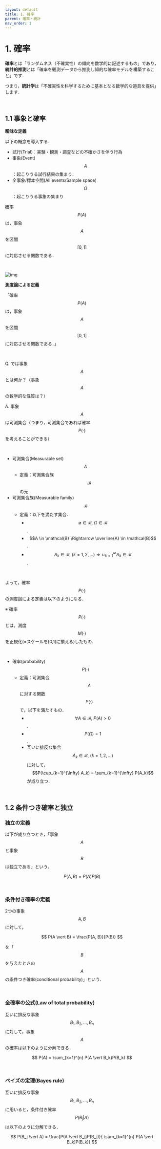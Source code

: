 ```yaml
---
layout: default
title: 1. 確率
parent: 確率・統計
nav_order: 1
---
```


# 1. 確率

**確率**とは「ランダムネス（不確実性）の傾向を数学的に記述するもの」であり，**統計的推測**とは「確率を観測データから推測し知的な確率モデルを構築すること」です．

つまり，**統計学**は「不確実性を科学するために基本となる数学的な道具を提供」します．

<br>



## 1.1 事象と確率



**曖昧な定義**

以下の概念を導入する．



- 試行(Trial)：実験・観測・調査などの不確かさを伴う行為
- 事象(Event) $$A$$：起こりうる試行結果の集まり．
- 全事象/標本空間(All events/Sample space) $$\Omega$$：起こりうる事象の集まり

確率$$P(A)$$は，事象$$A$$を区間$$[0,1]$$に対応させる関数である．

<br>



![img](/assets/images/docs/stat/PROB.jpg)



**測度論による定義**

「確率$$P(A)$$は，事象$$A$$ を区間$$[0,1]$$に対応させる関数である．」

<br>

Q. では事象$$A$$とは何か？（事象$$A$$の数学的な性質は？）

A. 事象$$A$$は可測集合（つまり，可測集合であれば確率$$P(\cdot)$$を考えることができる）

<br>

- 可測集合(Measurable set) $$A$$
  - 定義：可測集合族 $$\mathcal{B}$$ の元
- 可測集合族(Measurable family) $$\mathcal{B}$$
  - 定義：以下を満たす集合．
    - $$\emptyset \in \mathcal{B}, ~ \Omega \in \mathcal{B}$$.
    - $$A \in \mathcal{B} \Rightarrow \overline{A} \in \mathcal{B}$$.
    - $$A_k \in \mathcal{B}, ~ (k=1,2,\dots) \Rightarrow \cup_{k=1}^{\infty} A_k \in \mathcal{B}$$.

<br>

よって，確率$$P(\cdot)$$の測度論による定義は以下のようになる．

※ 確率$$P(\cdot)$$とは，測度$$M(\cdot)$$を正規化(=スケールを[0,1]に揃える)したもの．

<br>

- 確率(probability) $$P(\cdot)$$
  - 定義：可測集合$$A$$に対する関数$$P(\cdot)$$で，以下を満たすもの．
    - $$\forall A \in \mathcal{B}, ~ P(A) \gt 0$$.
    - $$P(\Omega) = 1$$.
    - 互いに排反な集合$$A_k \in \mathcal{B}, ~ (k=1,2,\dots) $$ に対して，$$P(\cup_{k=1}^{\infty} A_k) = \sum_{k=1}^{\infty} P(A_k)$$ が成り立つ．

<br>




## 1.2 条件つき確率と独立



### 独立の定義

以下が成り立つとき，「事象$$A$$と事象$$B$$は独立である」という．

$$
P(A, B) = P(A)P(B)
$$

<br>

### 条件付き確率の定義

2つの事象$$A, B$$に対して，

$$
P(A \vert B) = \frac{P(A, B)}{P(B)}
$$

を「$$B$$を与えたときの$$A$$の条件つき確率(conditional probability)」という．

<br>

### 全確率の公式(Law of total probability)

互いに排反な事象$$B_1, B_2, \dots, B_n$$に対して，事象$$A$$の確率は以下のように分解できる．

$$
P(A) = \sum_{k=1}^{n} P(A \vert B_k)P(B_k)
$$

<br>

### ベイズの定理(Bayes rule)

互いに排反な事象$$B_1, B_2, \dots, B_n$$に用いると，条件付き確率$$P(B_j \vert A)$$は以下のように分解できる．

$$
P(B_j \vert A) = \frac{P(A \vert B_j)P(B_j)}{ \sum_{k=1}^{n} P(A \vert B_k)P(B_k)}
$$


